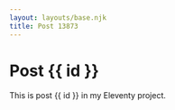 ```yaml
---
layout: layouts/base.njk
title: Post 13873
---
```


# Post {{ id }}

This is post {{ id }} in my Eleventy project.
